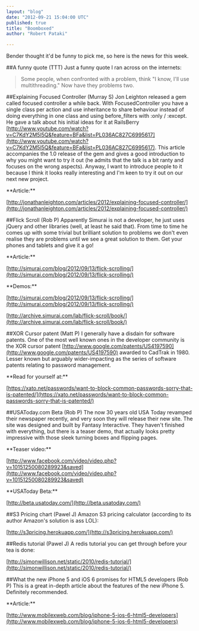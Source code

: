 ```yaml
---
layout: "blog"
date: "2012-09-21 15:04:00 UTC"
published: true
title: "Boomboxed"
author: "Robert Pataki"

---
```


Bender thought it'd be funny to pick me, so here is the news for this week.  ##A funny quote (TTT) Just a funny quote I ran across on the internets:  > Some people, when confronted with a problem, think "I know, I'll use multithreading." Now have they problems two.  ##Explaining Focused Controller (Murray S) Jon Leighton released a gem called focused controller a while back. With FocusedController you have a single class per action and use inheritance to share behaviour instead of doing everything in one class and using before\_filters with :only / :except. He gave a talk about his initial ideas for it at RailsBerry [http://www.youtube.com/watch?v=C7KdY2M5l5Q&feature=BFa&list=PL036AC827C6995617](http://www.youtube.com/watch?v=C7KdY2M5l5Q&feature=BFa&list=PL036AC827C6995617). This article accompanies the 1.0 release of the gem and gives a good introduction to why you might want to try it out (he admits that the talk is a bit ranty and focuses on the wrong aspects). Anyway, I want to introduce people to it because I think it looks really interesting and I'm keen to try it out on our next new project.  \*\*Article:\*\*  
 [http://jonathanleighton.com/articles/2012/explaining-focused-controller/](http://jonathanleighton.com/articles/2012/explaining-focused-controller/)  ##Flick Scroll (Rob P) Apparently Simurai is not a developer, he just uses jQuery and other libraries (well, at least he said that). From time to time he comes up with some trivial but brilliant solution to problems we don't even realise they are problems until we see a great solution to them. Get your phones and tablets and give it a go!  \*\*Article:\*\*  
 [http://simurai.com/blog/2012/09/13/flick-scrolling/](http://simurai.com/blog/2012/09/13/flick-scrolling/)  \*\*Demos:\*\*  
 [http://simurai.com/blog/2012/09/13/flick-scrolling/](http://simurai.com/blog/2012/09/13/flick-scrolling/)  
 [http://archive.simurai.com/lab/flick-scroll/book/](http://archive.simurai.com/lab/flick-scroll/book/)  ##XOR Cursor patent (Matt P) I generally have a disdain for software patents. One of the most well known ones in the developer community is the XOR cursor patent [http://www.google.com/patents/US4197590](http://www.google.com/patents/US4197590) awarded to CadTrak in 1980. Lesser known but arguably wider-impacting as the series of software patents relating to password management.  \*\*Read for yourself at:\*\*  
 [https://xato.net/passwords/want-to-block-common-passwords-sorry-that-is-patented/](https://xato.net/passwords/want-to-block-common-passwords-sorry-that-is-patented/)  ##USAToday.com Beta (Rob P) The now 30 years old USA Today revamped their newspaper recently, and very soon they will release their new site. The site was designed and built by Fantasy Interactive. They haven't finished with everything, but there is a teaser demo, that actually looks pretty impressive with those sleek turning boxes and flipping pages.  \*\*Teaser video:\*\*  
 [http://www.facebook.com/video/video.php?v=10151250080289923&saved](http://www.facebook.com/video/video.php?v=10151250080289923&saved)  \*\*USAToday Beta:\*\*  
 [http://beta.usatoday.com/](http://beta.usatoday.com/)  ##S3 Pricing chart (Pawel J) Amazon S3 pricing calculator (according to its author Amazon's solution is ass LOL):  
 [http://s3pricing.herokuapp.com/](http://s3pricing.herokuapp.com/)  ##Redis tutorial (Pawel J) A redis tutorial you can get through before your tea is done:  
 [http://simonwillison.net/static/2010/redis-tutorial/](http://simonwillison.net/static/2010/redis-tutorial/)  ##What the new iPhone 5 and iOS 6 promises for HTML5 developers (Rob P) This is a great in-depth article about the features of the new iPhone 5. Definitely recommended.   \*\*Article:\*\*  
 [http://www.mobilexweb.com/blog/iphone-5-ios-6-html5-developers](http://www.mobilexweb.com/blog/iphone-5-ios-6-html5-developers)


